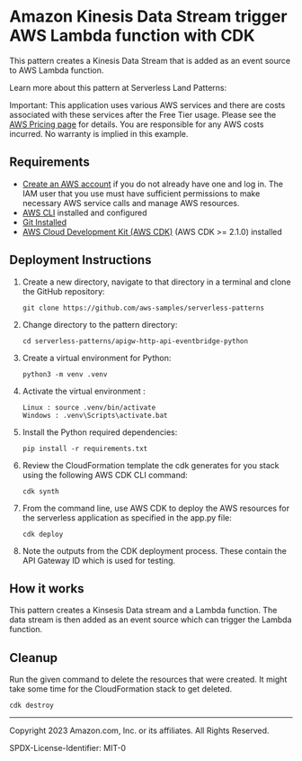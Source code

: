 # Amazon Kinesis Data Stream trigger AWS Lambda function with CDK

This pattern creates a Kinesis Data Stream that is added as an event source to AWS Lambda function.

Learn more about this pattern at Serverless Land Patterns: <url TBD>

Important: This application uses various AWS services and there are costs associated with these services after the Free Tier usage. Please see the [AWS Pricing page](https://aws.amazon.com/pricing/) for details. You are responsible for any AWS costs incurred. No warranty is implied in this example.

## Requirements

- [Create an AWS account](https://portal.aws.amazon.com/gp/aws/developer/registration/index.html) if you do not already have one and log in. The IAM user that you use must have sufficient permissions to make necessary AWS service calls and manage AWS resources.
- [AWS CLI](https://docs.aws.amazon.com/cli/latest/userguide/install-cliv2.html) installed and configured
- [Git Installed](https://git-scm.com/book/en/v2/Getting-Started-Installing-Git)
- [AWS Cloud Development Kit (AWS CDK)](https://docs.aws.amazon.com/cdk/v2/guide/getting_started.html) (AWS CDK >= 2.1.0) installed


## Deployment Instructions

1. Create a new directory, navigate to that directory in a terminal and clone the GitHub repository:
   ```
   git clone https://github.com/aws-samples/serverless-patterns
   ```
2. Change directory to the pattern directory:
   ```
   cd serverless-patterns/apigw-http-api-eventbridge-python
   ```
3. Create a virtual environment for Python:
   ```
   python3 -m venv .venv
   ```
4. Activate the virtual environment :
   ```
   Linux : source .venv/bin/activate
   Windows : .venv\Scripts\activate.bat
   ```
5. Install the Python required dependencies:
   ```
   pip install -r requirements.txt
   ```
6. Review the CloudFormation template the cdk generates for you stack using the following AWS CDK CLI command:
   ```
   cdk synth
   ```
7. From the command line, use AWS CDK to deploy the AWS resources for the serverless application as specified in the app.py file:
   ```
   cdk deploy
   ```
8. Note the outputs from the CDK deployment process. These contain the API Gateway ID which is used for testing.

## How it works

This pattern creates a Kinsesis Data stream and a Lambda function. The data stream is then added as an event source which can trigger the Lambda function.


## Cleanup

Run the given command to delete the resources that were created. It might take some time for the CloudFormation stack to get deleted.

```
cdk destroy
```

---

Copyright 2023 Amazon.com, Inc. or its affiliates. All Rights Reserved.

SPDX-License-Identifier: MIT-0

